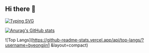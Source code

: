 ## Hi there 👋

<!--
**byeongjin1/byeongjin1** is a ✨ _special_ ✨ repository because its `README.md` (this file) appears on your GitHub profile.

Here are some ideas to get you started:

- 🔭 I’m currently working on ...
- 🌱 I’m currently learning ...
- 👯 I’m looking to collaborate on ...
- 🤔 I’m looking for help with ...
- 💬 Ask me about ...
- 📫 How to reach me: ...
- 😄 Pronouns: ...
- ⚡ Fun fact: ...
-->
[![Typing SVG](https://readme-typing-svg.demolab.com/?lines=Byeongjin's+AI+Git)](https://git.io/typing-svg)

[![Anurag's GitHub stats](https://github-readme-stats.vercel.app/api?username=byeongjin1)](https://github.com/anuraghazra/github-readme-stats)

![Top Langs](https://github-readme-stats.vercel.app/api/top-langs/?username=byeongjin1 &layout=compact)
